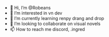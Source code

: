 - 👋 Hi, I’m @Robeans
- 👀 I’m interested in vn dev
- 🌱 I’m currently learning renpy drang and drop
- 💞️ I’m looking to collaborate on visual novels
- 📫 How to reach me discord, .ingred

<!---
Robeans/Robeans is a ✨ special ✨ repository because its `README.md` (this file) appears on your GitHub profile.
You can click the Preview link to take a look at your changes.
--->
